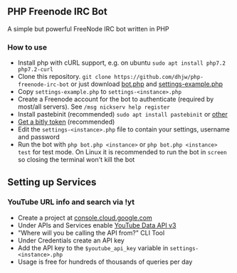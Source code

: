 ## PHP Freenode IRC Bot
A simple but powerful FreeNode IRC bot written in PHP

### How to use
- Install php with cURL support, e.g. on ubuntu `sudo apt install php7.2 php7.2-curl`
- Clone this repository. `git clone https://github.com/dhjw/php-freenode-irc-bot` or just download [bot.php](https://raw.githubusercontent.com/dhjw/php-freenode-irc-bot/master/bot.php) and [settings-example.php](https://raw.githubusercontent.com/dhjw/php-freenode-irc-bot/master/settings-example.php)
- Copy `settings-example.php` to `settings-<instance>.php`
- Create a Freenode account for the bot to authenticate (required by most/all servers). See `/msg nickserv help register`
- Install pastebinit (recommended) `sudo apt install pastebinit` or [other](https://pkgs.org/download/pastebinit)
- [Get a bitly token](https://bitly.com) (recommended)
- Edit the `settings-<instance>.php` file to contain your settings, username and password
- Run the bot with `php bot.php <instance>` or `php bot.php <instance> test` for test mode. On Linux it is recommended to run the bot in `screen` so closing the terminal won't kill the bot

## Setting up Services
### YouTube URL info and search via !yt
- Create a project at [console.cloud.google.com](https://console.cloud.google.com/)
- Under APIs and Services enable [YouTube Data API v3](https://developers.google.com/youtube/v3/)
- "Where will you be calling the API from?" CLI Tool
- Under Credentials create an API key
- Add the API key to the `$youtube_api_key` variable in `settings-<instance>.php`
- Usage is free for hundreds of thousands of queries per day
